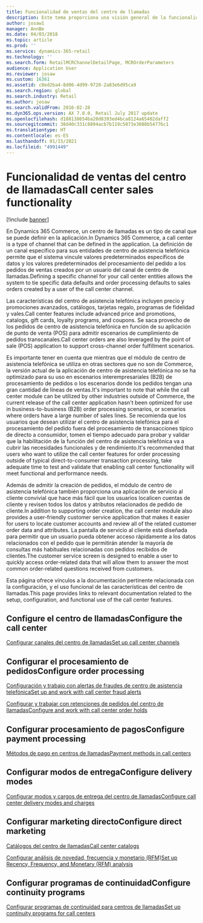 ```yaml
---
title: Funcionalidad de ventas del centro de llamadas
description: Este tema proporciona una visión general de la funcionalidad de ventas de centro de asistencia telefónica en Dynamics 365 Commerce.
author: josaw1
manager: AnnBe
ms.date: 04/03/2018
ms.topic: article
ms.prod: ''
ms.service: dynamics-365-retail
ms.technology: ''
ms.search.form: RetailMCRChannelDetailPage, MCROrderParameters
audience: Application User
ms.reviewer: josaw
ms.custom: 16361
ms.assetid: c8ed2ba4-8d06-4d99-9728-2a83e6d95ca9
ms.search.region: global
ms.search.industry: Retail
ms.author: josaw
ms.search.validFrom: 2016-02-28
ms.dyn365.ops.version: AX 7.0.0, Retail July 2017 update
ms.openlocfilehash: d188138654ba20d8393ed4bca8124a65402daff2
ms.sourcegitcommit: 38d40c331c8894acb7b119c5073e3088b54776c1
ms.translationtype: HT
ms.contentlocale: es-ES
ms.lasthandoff: 01/15/2021
ms.locfileid: "4991449"
---
```

# <a name="call-center-sales-functionality"></a><span data-ttu-id="32548-103">Funcionalidad de ventas del centro de llamadas</span><span class="sxs-lookup"><span data-stu-id="32548-103">Call center sales functionality</span></span>

[!include [banner](includes/banner.md)]


<span data-ttu-id="32548-104">En Dynamics 365 Commerce, un centro de llamadas es un tipo de canal que se puede definir en la aplicación.</span><span class="sxs-lookup"><span data-stu-id="32548-104">In Dynamics 365 Commerce, a call center is a type of channel that can be defined in the application.</span></span> <span data-ttu-id="32548-105">La definición de un canal específico para sus entidades de centro de asistencia telefónica permite que el sistema vincule valores predeterminados específicos de datos y los valores predeterminados del procesamiento del pedido a los pedidos de ventas creados por un usuario del canal de centro de llamadas.</span><span class="sxs-lookup"><span data-stu-id="32548-105">Defining a specific channel for your call center entities allows the system to tie specific data defaults and order processing defaults to sales orders created by a user of the call center channel.</span></span>

<span data-ttu-id="32548-106">Las características del centro de asistencia telefónica incluyen precio y promociones avanzados, catálogos, tarjetas regalo, programas de fidelidad y vales.</span><span class="sxs-lookup"><span data-stu-id="32548-106">Call center features include advanced price and promotions, catalogs, gift cards, loyalty programs, and coupons.</span></span> <span data-ttu-id="32548-107">Se saca provecho de los pedidos de centro de asistencia telefónica en función de su aplicación de punto de venta (POS) para admitir escenarios de cumplimiento de pedidos transcanales.</span><span class="sxs-lookup"><span data-stu-id="32548-107">Call center orders are also leveraged by the point of sale (POS) application to support cross-channel order fulfillment scenarios.</span></span>

<span data-ttu-id="32548-108">Es importante tener en cuenta que mientras que el módulo de centro de asistencia telefónica se utiliza en otras sectores que no son de Commerce, la versión actual de la aplicación de centro de asistencia telefónica no se ha optimizado para su uso en escenarios interempresariales (B2B) de procesamiento de pedidos o los escenarios donde los pedidos tengan una gran cantidad de líneas de ventas.</span><span class="sxs-lookup"><span data-stu-id="32548-108">It's important to note that while the call center module can be utilized by other industries outside of Commerce, the current release of the call center application hasn't been optimized for use in business-to-business (B2B) order processing scenarios, or scenarios where orders have a large number of sales lines.</span></span> <span data-ttu-id="32548-109">Se recomienda que los usuarios que desean utilizar el centro de asistencia telefónica para el procesamiento del pedido fuera del procesamiento de transacciones típico de directo a consumidor, tomen el tiempo adecuado para probar y validar que la habilitación de la función del centro de asistencia telefónica va a cubrir las necesidades funcionales y de rendimiento.</span><span class="sxs-lookup"><span data-stu-id="32548-109">It's recommended that users who want to utilize the call center features for order processing outside of typical direct-to-consumer transaction processing, take adequate time to test and validate that enabling call center functionality will meet functional and performance needs.</span></span>

<span data-ttu-id="32548-110">Además de admitir la creación de pedidos, el módulo de centro de asistencia telefónica también proporciona una aplicación de servicio al cliente convivial que hace más fácil que los usuarios localicen cuentas de cliente y revisen todos los datos y atributos relacionados de pedido de cliente.</span><span class="sxs-lookup"><span data-stu-id="32548-110">In addition to supporting order creation, the call center module also provides a user-friendly customer service application that makes it easier for users to locate customer accounts and review all of the related customer order data and attributes.</span></span> <span data-ttu-id="32548-111">La pantalla de servicio al cliente está diseñada para permitir que un usuario pueda obtener acceso rápidamente a los datos relacionados con el pedido que le permitirán atender la mayoría de consultas más habituales relacionadas con pedidos recibidos de clientes.</span><span class="sxs-lookup"><span data-stu-id="32548-111">The customer service screen is designed to enable a user to quickly access order-related data that will allow them to answer the most common order-related questions received from customers.</span></span>

<span data-ttu-id="32548-112">Esta página ofrece vínculos a la documentación pertinente relacionada con la configuración, y el uso funcional de las características del centro de llamadas.</span><span class="sxs-lookup"><span data-stu-id="32548-112">This page provides links to relevant documentation related to the setup, configuration, and functional use of the call center features.</span></span>


## <a name="configure-the-call-center"></a><span data-ttu-id="32548-113">Configure el centro de llamadas</span><span class="sxs-lookup"><span data-stu-id="32548-113">Configure the call center</span></span>

[<span data-ttu-id="32548-114">Configurar canales del centro de llamadas</span><span class="sxs-lookup"><span data-stu-id="32548-114">Set up call center channels</span></span>](set-up-order-processing-options.md)

## <a name="configure-order-processing"></a><span data-ttu-id="32548-115">Configurar el procesamiento de pedidos</span><span class="sxs-lookup"><span data-stu-id="32548-115">Configure order processing</span></span>

[<span data-ttu-id="32548-116">Configuración y trabajo con alertas de fraudes de centro de asistencia telefónica</span><span class="sxs-lookup"><span data-stu-id="32548-116">Set up and work with call center fraud alerts</span></span>](set-up-fraud-alerts.md)

[<span data-ttu-id="32548-117">Configurar y trabajar con retenciones de pedidos del centro de llamadas</span><span class="sxs-lookup"><span data-stu-id="32548-117">Configure and work with call center order holds</span></span>](work-with-order-holds.md)

## <a name="configure-payment-processing"></a><span data-ttu-id="32548-118">Configurar procesamiento de pagos</span><span class="sxs-lookup"><span data-stu-id="32548-118">Configure payment processing</span></span>

[<span data-ttu-id="32548-119">Métodos de pago en centros de llamadas</span><span class="sxs-lookup"><span data-stu-id="32548-119">Payment methods in call centers</span></span>](work-with-payments.md)

## <a name="configure-delivery-modes"></a><span data-ttu-id="32548-120">Configurar modos de entrega</span><span class="sxs-lookup"><span data-stu-id="32548-120">Configure delivery modes</span></span>

[<span data-ttu-id="32548-121">Configurar modos y cargos de entrega del centro de llamadas</span><span class="sxs-lookup"><span data-stu-id="32548-121">Configure call center delivery modes and charges</span></span>](configure-call-center-delivery.md)

## <a name="configure-direct-marketing"></a><span data-ttu-id="32548-122">Configurar marketing directo</span><span class="sxs-lookup"><span data-stu-id="32548-122">Configure direct marketing</span></span>

[<span data-ttu-id="32548-123">Catálogos del centro de llamadas</span><span class="sxs-lookup"><span data-stu-id="32548-123">Call center catalogs</span></span>](call-center-catalogs.md)

[<span data-ttu-id="32548-124">Configurar análisis de novedad, frecuencia y monetario (RFM)</span><span class="sxs-lookup"><span data-stu-id="32548-124">Set up Recency, Frequency, and Monetary (RFM) analysis</span></span>](set-up-rfm-analysis.md)

## <a name="configure-continuity-programs"></a><span data-ttu-id="32548-125">Configurar programas de continuidad</span><span class="sxs-lookup"><span data-stu-id="32548-125">Configure continuity programs</span></span>

[<span data-ttu-id="32548-126">Configurar programas de continuidad para centros de llamadas</span><span class="sxs-lookup"><span data-stu-id="32548-126">Set up continuity programs for call centers</span></span>](set-up-continuity-program.md)
